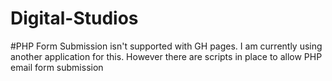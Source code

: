 # Digital-Studios

#PHP Form Submission isn't supported with GH pages. I am currently using another application for this. However there are scripts in place to allow PHP email form submission